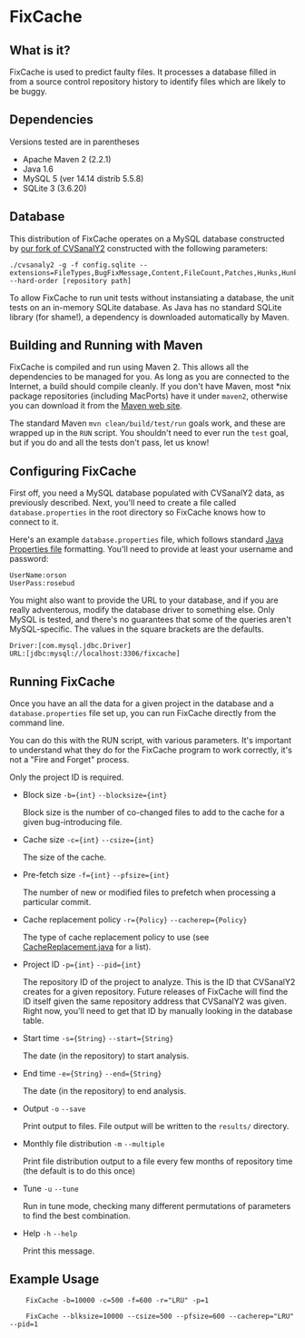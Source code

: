 FixCache
========

What is it?
-----------
FixCache is used to predict faulty files. It processes a database filled in from a source control repository history to identify files which are likely to be buggy.

Dependencies
------------
Versions tested are in parentheses

* Apache Maven 2 (2.2.1)
* Java 1.6
* MySQL 5 (ver 14.14 distrib 5.5.8)
* SQLite 3 (3.6.20)

Database
--------
This distribution of FixCache operates on a MySQL database constructed by [our fork of CVSanalY2](http://github.com/SoftwareIntrospectionLab/cvsanaly) constructed with the following parameters:

    ./cvsanaly2 -g -f config.sqlite --extensions=FileTypes,BugFixMessage,Content,FileCount,Patches,Hunks,HunkBlame --hard-order [repository path]

To allow FixCache to run unit tests without instansiating a database, the unit tests on an in-memory SQLite database. As Java has no standard SQLite library (for shame!), a dependency is downloaded automatically by Maven.


Building and Running with Maven
-------------------------------
FixCache is compiled and run using Maven 2. This allows all the dependencies to be managed for you. As long as you are connected to the Internet, a build should compile cleanly. If you don't have Maven, most \*nix package repositories (including MacPorts) have it under `maven2`, otherwise you can download it from the [Maven web site](http://maven.apache.org/download.html).

The standard Maven `mvn clean/build/test/run` goals work, and these are wrapped up in the `RUN` script. You shouldn't need to ever run the `test` goal, but if you do and all the tests don't pass, let us know!

Configuring FixCache
--------------------
First off, you need a MySQL database populated with CVSanalY2 data, as previously described. Next, you'll need to create a file called `database.properties` in the root directory so FixCache knows how to connect to it.

Here's an example `database.properties` file, which follows standard [Java Properties file](http://en.wikipedia.org/wiki/.properties) formatting. You'll need to provide at least your username and password:

    UserName:orson
    UserPass:rosebud

You might also want to provide the URL to your database, and if you are really adventerous, modify the database driver to something else. Only MySQL is tested, and there's no guarantees that some of the queries aren't MySQL-specific. The values in the square brackets are the defaults.

    Driver:[com.mysql.jdbc.Driver]
    URL:[jdbc:mysql://localhost:3306/fixcache]

Running FixCache
----------------
Once you have an all the data for a given project in the database and a `database.properties` file set up, you can run FixCache directly from the command line.

You can do this with the RUN script, with various parameters. It's important to understand what they do for the FixCache program to work correctly, it's not a "Fire and Forget" process.

Only the project ID is required.

* Block size
        `-b={int}`
        `--blocksize={int}`

    Block size is the number of co-changed files to add to the cache for a given bug-introducing file.

* Cache size
        `-c={int}`
        `--csize={int}`

    The size of the cache.

* Pre-fetch size
        `-f={int}`
        `--pfsize={int}`

    The number of new or modified files to prefetch when processing a particular commit.

* Cache replacement policy
        `-r={Policy}`
        `--cacherep={Policy}`

    The type of cache replacement policy to use (see [CacheReplacement.java][CacheReplacement] for a list).

* Project ID
        `-p={int}`
        `--pid={int}`

    The repository ID of the project to analyze. This is the ID that CVSanalY2 creates for a given repository. Future releases of FixCache will find the ID itself given the same repository address that CVSanalY2 was given. Right now, you'll need to get that ID by manually looking in the database table.

* Start time
        `-s={String}`
        `--start={String}`

    The date (in the repository) to start analysis.

* End time
        `-e={String}`
        `--end={String}`

    The date (in the repository) to end analysis.

* Output
        `-o`
        `--save`

    Print output to files. File output will be written to the `results/` directory.

* Monthly file distribution
        `-m`
        `--multiple`

    Print file distribution output to a file every few months of repository time (the default is to do this once)

* Tune
        `-u`
        `--tune`

    Run in tune mode, checking many different permutations of parameters to find the best combination.

* Help
        `-h`
        `--help`

    Print this message.

Example Usage
-------------

        FixCache -b=10000 -c=500 -f=600 -r="LRU" -p=1

        FixCache --blksize=10000 --csize=500 --pfsize=600 --cacherep="LRU" --pid=1

[CacheReplacement]: https://github.com/SoftwareIntrospectionLab/FixCache/blob/master/src/main/java/edu/ucsc/sil/fixcache/cache/CacheReplacement.java
